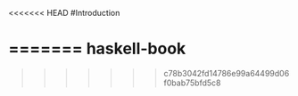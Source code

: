 <<<<<<< HEAD
#Introduction

=======
haskell-book
============
>>>>>>> c78b3042fd14786e99a64499d06f0bab75bfd5c8
